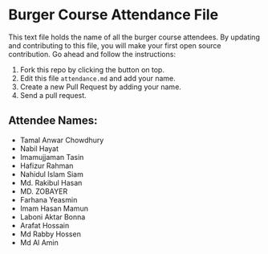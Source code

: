 # Burger Course Attendance File

This text file holds the name of all the burger course attendees. By updating and contributing to this file, you will make your first open source contribution. Go ahead and follow the instructions:

1. Fork this repo by clicking the button on top.
2. Edit this file `attendance.md` and add your name.
3. Create a new Pull Request by adding your name.
4. Send a pull request.

## Attendee Names:

- Tamal Anwar Chowdhury
- Nabil Hayat
- Imamujjaman Tasin
- Hafizur Rahman
- Nahidul Islam Siam
- Md. Rakibul Hasan
- MD. ZOBAYER
- Farhana Yeasmin
- Imam Hasan Mamun
- Laboni Aktar Bonna
- Arafat Hossain
- Md Rabby Hossen
- Md Al Amin
